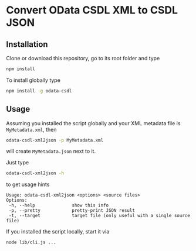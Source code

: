 # Convert OData CSDL XML to CSDL JSON

## Installation

Clone or download this repository, go to its root folder and type
```sh
npm install
```

To install globally type
```sh
npm install -g odata-csdl
```
## Usage

Assuming you installed the script globally and your XML metadata file is `MyMetadata.xml`, then
```sh
odata-csdl-xml2json -p MyMetadata.xml
```
will create `MyMetadata.json` next to it. 


Just type
```sh
odata-csdl-xml2json -h
```
to get usage hints
```
Usage: odata-csdl-xml2json <options> <source files>
Options:
 -h, --help              show this info
 -p, --pretty            pretty-print JSON result
 -t, --target            target file (only useful with a single source file)
```

If you installed the script locally, start it via
```sh
node lib/cli.js ...
```
